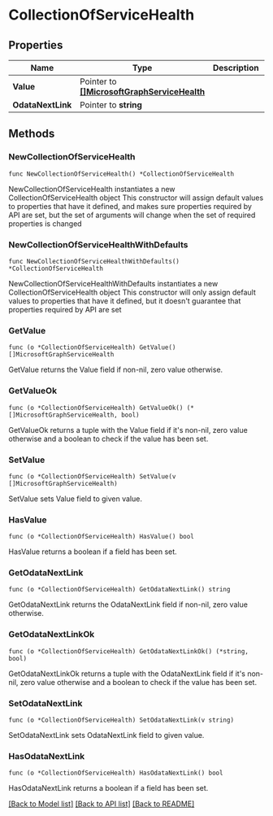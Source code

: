 # CollectionOfServiceHealth

## Properties

Name | Type | Description | Notes
------------ | ------------- | ------------- | -------------
**Value** | Pointer to [**[]MicrosoftGraphServiceHealth**](MicrosoftGraphServiceHealth.md) |  | [optional] 
**OdataNextLink** | Pointer to **string** |  | [optional] 

## Methods

### NewCollectionOfServiceHealth

`func NewCollectionOfServiceHealth() *CollectionOfServiceHealth`

NewCollectionOfServiceHealth instantiates a new CollectionOfServiceHealth object
This constructor will assign default values to properties that have it defined,
and makes sure properties required by API are set, but the set of arguments
will change when the set of required properties is changed

### NewCollectionOfServiceHealthWithDefaults

`func NewCollectionOfServiceHealthWithDefaults() *CollectionOfServiceHealth`

NewCollectionOfServiceHealthWithDefaults instantiates a new CollectionOfServiceHealth object
This constructor will only assign default values to properties that have it defined,
but it doesn't guarantee that properties required by API are set

### GetValue

`func (o *CollectionOfServiceHealth) GetValue() []MicrosoftGraphServiceHealth`

GetValue returns the Value field if non-nil, zero value otherwise.

### GetValueOk

`func (o *CollectionOfServiceHealth) GetValueOk() (*[]MicrosoftGraphServiceHealth, bool)`

GetValueOk returns a tuple with the Value field if it's non-nil, zero value otherwise
and a boolean to check if the value has been set.

### SetValue

`func (o *CollectionOfServiceHealth) SetValue(v []MicrosoftGraphServiceHealth)`

SetValue sets Value field to given value.

### HasValue

`func (o *CollectionOfServiceHealth) HasValue() bool`

HasValue returns a boolean if a field has been set.

### GetOdataNextLink

`func (o *CollectionOfServiceHealth) GetOdataNextLink() string`

GetOdataNextLink returns the OdataNextLink field if non-nil, zero value otherwise.

### GetOdataNextLinkOk

`func (o *CollectionOfServiceHealth) GetOdataNextLinkOk() (*string, bool)`

GetOdataNextLinkOk returns a tuple with the OdataNextLink field if it's non-nil, zero value otherwise
and a boolean to check if the value has been set.

### SetOdataNextLink

`func (o *CollectionOfServiceHealth) SetOdataNextLink(v string)`

SetOdataNextLink sets OdataNextLink field to given value.

### HasOdataNextLink

`func (o *CollectionOfServiceHealth) HasOdataNextLink() bool`

HasOdataNextLink returns a boolean if a field has been set.


[[Back to Model list]](../README.md#documentation-for-models) [[Back to API list]](../README.md#documentation-for-api-endpoints) [[Back to README]](../README.md)



